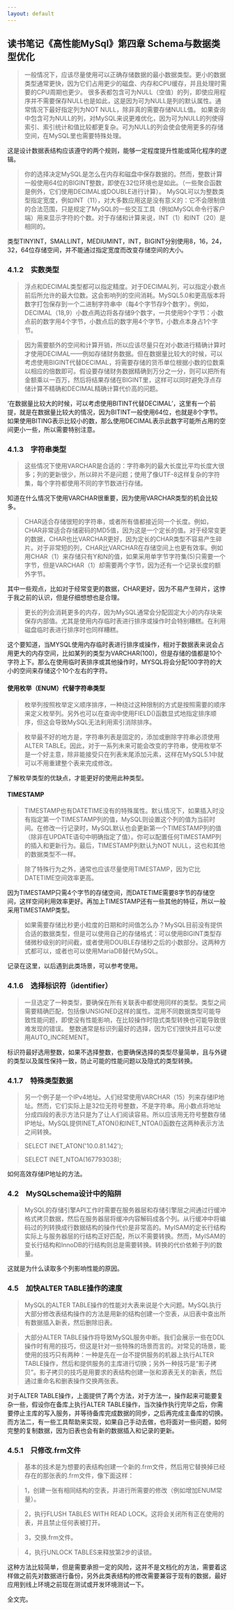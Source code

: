 ```yaml
---
layout: default
---
```


## 读书笔记《高性能MySql》第四章 Schema与数据类型优化

> 一般情况下，应该尽量使用可以正确存储数据的最小数据类型。更小的数据类型通常更快，因为它们占用更少的磁盘、内存和CPU缓存，并且处理时需要的CPU周期也更少。
很多表都包含可为NULL（空值）的列，即使应用程序并不需要保存NULL也是如此，这是因为可为NULL是列的默认属性。通常情况下最好指定列为NOT NULL，除非真的需要存储NULL值。
如果查询中包含可为NULL的列，对MySQL来说更难优化，因为可为NULL的列使得索引、索引统计和值比较都更复杂。可为NULL的列会使会使用更多的存储空间，在MySQL里也需要特殊处理。

这是设计数据表结构应该遵守的两个规则，能够一定程度提升性能或简化程序的逻辑。

> 你的选择决定MySQL是怎么在内存和磁盘中保存数据的。然而，整数计算一般使用64位的BIGINT整数，即使在32位环境也是如此。（一些聚合函数是例外，它们使用DECIMAL或DOUBLE进行计算）。
MySQL可以为整数类型指定宽度，例如INT（11），对大多数应用这是没有意义的：它不会限制值的合法范围，只是规定了MySQL的一些交互工具（例如MySQL命令行客户端）用来显示字符的个数。对于存储和计算来说，INT（1）和INT（20）是相同的。

类型TINYINT，SMALLINT，MEDIUMINT，INT，BIGINT分别使用8，16，24，32，64位存储空间，并不能通过指定宽度而改变存储空间的大小。


### 4.1.2　实数类型
> 浮点和DECIMAL类型都可以指定精度。对于DECIMAL列，可以指定小数点前后所允许的最大位数。这会影响列的空间消耗。MySQL5.0和更高版本将数字打包保存到一个二进制字符串中（每4个字节存9个数字）。例如，DECIMAL（18,9）小数点两边将各存储9个数字，一共使用9个字节：小数点前的数字用4个字节，小数点后的数字用4个字节，小数点本身占1个字节。

> 因为需要额外的空间和计算开销，所以应该尽量只在对小数进行精确计算时才使用DECIMAL——例如存储财务数据。但在数据量比较大的时候，可以考虑使用BIGINT代替DECIMAL，将需要存储的货币单位根据小数的位数乘以相应的倍数即可。假设要存储财务数据精确到万分之一分，则可以把所有金额乘以一百万，然后将结果存储在BIGINT里，这样可以同时避免浮点存储计算不精确和DECIMAL精确计算代价高的问题。

‘在数据量比较大的时候，可以考虑使用BITINT代替DECIMAL’，这里有一个前提，就是在数据量比较大的情况，因为BITINT一般使用64位，也就是8个字节。如果使用BITING表示比较小的数，那么使用DECIMAL表示此数字可能所占用的空间更小一些，所以需要特别注意。

### 4.1.3　字符串类型
> 这些情况下使用VARCHAR是合适的：字符串列的最大长度比平均长度大很多；列的更新很少，所以碎片不是问题；使用了像UTF-8这样复杂的字符集，每个字符都使用不同的字节数进行存储。

知道在什么情况下使用VARCHAR很重要，因为使用VARCHAR类型的机会比较多。

> CHAR适合存储很短的字符串，或者所有值都接近同一个长度。例如，CHAR非常适合存储密码的MD5值，因为这是一个定长的值。对于经常变更的数据，CHAR也比VARCHAR更好，因为定长的CHAR类型不容易产生碎片。对于非常短的列，CHAR比VARCHAR在存储空间上也更有效率。例如用CHAR（1）来存储只有Y和N的值，如果采用单字节字符集(5)只需要一个字节，但是VARCHAR（1）却需要两个字节，因为还有一个记录长度的额外字节。

其中一些观点，比如对于经常变更的数据，CHAR更好，因为不易产生碎片，这悖于我之前的认识，但是仔细想想也是合理。


> 更长的列会消耗更多的内存，因为MySQL通常会分配固定大小的内存块来保存内部值。尤其是使用内存临时表进行排序或操作时会特别糟糕。在利用磁盘临时表进行排序时也同样糟糕。

这个要知道，当MYSQL使用内存临时表进行排序或操作，相对于数据表来说会占用更大的内存空间，比如某列的类型为VARCHAR(100)，但是存储的值都是10个字符上下。那么在使用临时表排序或其他操作时，MYSQL将会分配100字符的大小的空间来存储这个10个左右的字符。


#### 使用枚举（ENUM）代替字符串类型
> 枚举列按照枚举定义顺序排序，一种绕过这种限制的方式是按照需要的顺序来定义枚举列。另外也可以在查询中使用FIELD()函数显式地指定排序顺序，但这会导致MySQL无法利用索引消除排序。

> 枚举最不好的地方是，字符串列表是固定的，添加或删除字符串必须使用ALTER TABLE。因此，对于一系列未来可能会改变的字符串，使用枚举不是一个好主意，除非能接受只在列表末尾添加元素，这样在MySQL5.1中就可以不用重建整个表来完成修改。

了解枚举类型的优缺点，才能更好的使用此种类型。


#### TIMESTAMP
> TIMESTAMP也有DATETIME没有的特殊属性。默认情况下，如果插入时没有指定第一个TIMESTAMP列的值，MySQL则设置这个列的值为当前时间。在修改一行记录时，MySQL默认也会更新第一个TIMESTAMP列的值（除非在UPDATE语句中明确指定了值）。你可以配置任何TIMESTAMP列的插入和更新行为。最后，TIMESTAMP列默认为NOT NULL，这也和其他的数据类型不一样。

> 除了特殊行为之外，通常也应该尽量使用TIMESTAMP，因为它比DATETIME空间效率更高。

因为TIMESTAMP只需4个字节的存储空间，而DATETIME需要8字节的存储空间，这样空间利用效率更好。再加上TIMESTAMP还有一些其他的特征，所以一般采用TIMESTAMP类型。


> 如果需要存储比秒更小粒度的日期和时间值怎么办？MySQL目前没有提供合适的数据类型，但是可以使用自己的存储格式：可以使用BIGINT类型存储微秒级别的时间截，或者使用DOUBLE存储秒之后的小数部分。这两种方式都可以，或者也可以使用MariaDB替代MySQL。

记录在这里，以后遇到此类场景，可以参考使用。

### 4.1.6　选择标识符（identifier）
> 一旦选定了一种类型，要确保在所有关联表中都使用同样的类型。类型之间需要精确匹配，包括像UNSIGNED这样的属性。混用不同数据类型可能导致性能问题，即使没有性能影响，在比较操作时隐式类型转换也可能导致很难发现的错误。
整数通常是标识列最好的选择，因为它们很快并且可以使用AUTO_INCREMENT。

标识符最好选用整数，如果不选择整数，也要确保选择的类型尽量简单，且与外键的类型以及属性保持一致，防止可能的性能问题以及隐式的类型转换。

### 4.1.7　特殊类型数据
> 另一个例子是一个IPv4地址。人们经常使用VARCHAR（15）列来存储IP地址。然而，它们实际上是32位无符号整数，不是字符串。用小数点将地址分成四段的表示方法只是为了让人们阅读容易。所以应该用无符号整数存储IP地址。MySQL提供INET_ATON()和INET_NTOA()函数在这两种表示方法之间转换。

>SELECT INET_ATON('10.0.81.142');

>SELECT INET_NTOA(167793038);

如何高效存储IP地址的方法。


### 4.2　MySQLschema设计中的陷阱
> MySQL的存储引擎API工作时需要在服务器层和存储引擎层之间通过行缓冲格式拷贝数据，然后在服务器层将缓冲内容解码成各个列。从行缓冲中将编码过的列转换成行数据结构的操作代价是非常高的。MyISAM的定长行结构实际上与服务器层的行结构正好匹配，所以不需要转换。然而，MyISAM的变长行结构和InnoDB的行结构则总是需要转换。转换的代价依赖于列的数量。

这就是为什么读取多个列影响性能的原因。

### 4.5　加快ALTER TABLE操作的速度
> MySQL的ALTER TABLE操作的性能对大表来说是个大问题。MySQL执行大部分修改表结构操作的方法是用新的结构创建一个空表，从旧表中查出所有数据插入新表，然后删除旧表。

> 大部分ALTER TABLE操作将导致MySQL服务中断。我们会展示一些在DDL操作时有用的技巧，但这是针对一些特殊的场景而言的。对常见的场景，能使用的技巧只有两种：一种是先在一台不提供服务的机器上执行ALTER TABLE操作，然后和提供服务的主库进行切换；另外一种技巧是“影子拷贝”。影子拷贝的技巧是用要求的表结构创建一张和源表无关的新表，然后通过重命名和删表操作交换两张表。

对于ALTER TABLE操作，上面提供了两个方法，对于方法一，操作起来可能要复杂一些，假设你在备库上执行ALTER TABLE操作，当次操作执行完毕之后，你需要停止主库的写入服务，并等待备库完成数据的同步，之后再完成主备库的切换。而方法二，有一些工具帮助来实现，如果自己手动去做，也将面对一些问题，如何完整的复制数据，因为旧表也会有新的数据插入和记录的更新。

### 4.5.1　只修改.frm文件
> 基本的技术是为想要的表结构创建一个新的.frm文件，然后用它替换掉已经存在的那张表的.frm文件，像下面这样：

> 1，创建一张有相同结构的空表，并进行所需要的修改（例如增加ENUM常量）。

> 2，执行FLUSH TABLES WITH READ LOCK。这将会关闭所有正在使用的表，并且禁止任何表被打开。

> 3，交换.frm文件。

> 4，执行UNLOCK TABLES来释放第2步的读锁。

这种方法比较简单，但是需要承担一定的风险，这并不是文档化的方法，需要着这样做之前先对数据进行备份，另外此类表结构的修改需要兼容于现有的数据，最好应用到线上环境之前现在测试或开发环境测试一下。

全文完。

